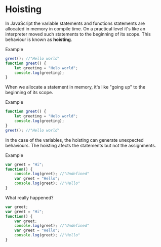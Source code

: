 # Hoisting

In JavaScript the variable statements and functions statements are allocated in memory in compile time. On a practical level it's like an interpreter moved such statements to the beginning of its scope. This behaviour is known as **hoisting**.

Example

```javascript
greet(); //"Hello world"
function greet() {
	let greeting = "Helo world";
	console.log(greeting);
}
```

When we allocate a statement in memory, it's like "going up" to the beginning of its scope.

Example

```javascript
function greet() { 
	let greeting = "Helo world"; 
	console.log(greeting);  
}  
greet(); //"Hello world"  
```

In the case of the variables, the hoisting can generate unexpected behaviours. The hoisting afects the statements but not the assignments.

Example

```javascript
var greet = "Hi";
function() {
	console.log(greet); //"Undefined"
	var greet = "Hello";
	console.log(greet); //"Hello"
} 
```

What really happened?

```javascript
var greet;
var greet = "Hi";
function() {
	var greet;
	console.log(greet); //"Undefined"
	var greet = "Hello";
	console.log(greet); //"Hello"
} 
```

